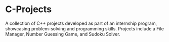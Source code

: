 # C-Projects
A collection of C++ projects developed as part of an internship program, showcasing problem-solving and programming skills. Projects include a File Manager, Number Guessing Game, and Sudoku Solver.
